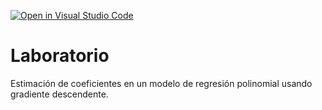[![Open in Visual Studio Code](https://classroom.github.com/assets/open-in-vscode-718a45dd9cf7e7f842a935f5ebbe5719a5e09af4491e668f4dbf3b35d5cca122.svg)](https://classroom.github.com/online_ide?assignment_repo_id=12501075&assignment_repo_type=AssignmentRepo)
# Laboratorio

Estimación de coeficientes en un modelo de regresión polinomial usando gradiente descendente.
